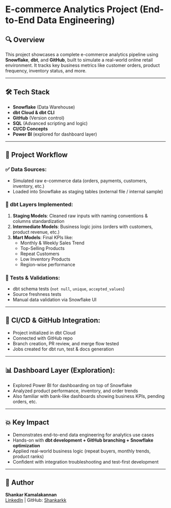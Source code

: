 # E-commerce Analytics Project (End-to-End Data Engineering)

## 🔍 Overview
This project showcases a complete e-commerce analytics pipeline using **Snowflake**, **dbt**, and **GitHub**, built to simulate a real-world online retail environment. It tracks key business metrics like customer orders, product frequency, inventory status, and more.

---

## 🛠 Tech Stack
- **Snowflake** (Data Warehouse)
- **dbt Cloud & dbt CLI**
- **GitHub** (Version control)
- **SQL** (Advanced scripting and logic)
- **CI/CD Concepts**
- **Power BI** (explored for dashboard layer)

---

## 🔄 Project Workflow

### ✅ Data Sources:
- Simulated raw e-commerce data (orders, payments, customers, inventory, etc.)
- Loaded into Snowflake as staging tables (external file / internal sample)

### 🧱 dbt Layers Implemented:
1. **Staging Models**: Cleaned raw inputs with naming conventions & columns standardization  
2. **Intermediate Models**: Business logic joins (orders with customers, product revenue, etc.)  
3. **Mart Models**: Final KPIs like:
   - Monthly & Weekly Sales Trend
   - Top-Selling Products
   - Repeat Customers
   - Low Inventory Products
   - Region-wise performance

### 🧪 Tests & Validations:
- dbt schema tests (`not null`, `unique`, `accepted_values`)
- Source freshness tests
- Manual data validation via Snowflake UI

---

## 🔁 CI/CD & GitHub Integration:
- Project initialized in dbt Cloud
- Connected with GitHub repo
- Branch creation, PR review, and merge flow tested
- Jobs created for dbt run, test & docs generation

---

## 📊 Dashboard Layer (Exploration):
- Explored Power BI for dashboarding on top of Snowflake
- Analyzed product performance, inventory, and order trends
- Also familiar with bank-like dashboards showing business KPIs, pending orders, etc.

---

## 💥 Key Impact
- Demonstrates end-to-end data engineering for analytics use cases
- Hands-on with **dbt development + GitHub branching + Snowflake optimization**
- Applied real-world business logic (repeat buyers, monthly trends, product ranks)
- Confident with integration troubleshooting and test-first development

---

## 🔗 Author
**Shankar Kamalakannan**  
[LinkedIn](https://www.linkedin.com/in/shankar-kamalakannan-kk) | GitHub: [Shankarkk](https://github.com/Shankarkk)
